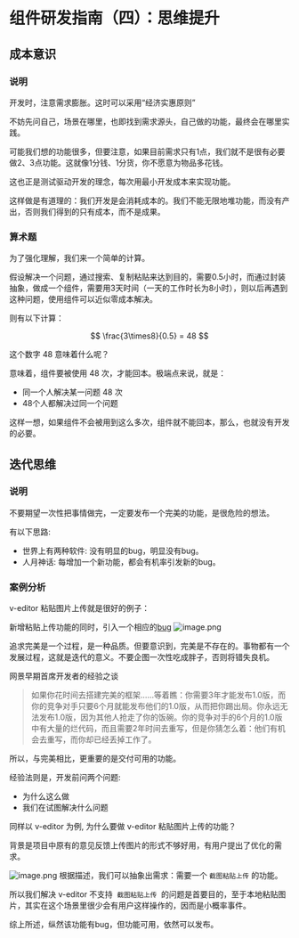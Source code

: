 # 组件研发指南（四）：思维提升

## 成本意识
### 说明
开发时，注意需求膨胀。这时可以采用“经济实惠原则”

不妨先问自己，场景在哪里，也即找到需求源头，自己做的功能，最终会在哪里实践。

可能我们想的功能很多，但要注意，如果目前需求只有1点，我们就不是很有必要做2、3点功能。这就像1分钱、1分货，你不愿意为物品多花钱。

这也正是测试驱动开发的理念，每次用最小开发成本来实现功能。

这样做是有道理的：我们开发是会消耗成本的。我们不能无限地堆功能，而没有产出，否则我们得到的只有成本，而不是成果。

### 算术题
为了强化理解，我们来一个简单的计算。

假设解决一个问题，通过搜索、复制粘贴来达到目的，需要0.5小时，而通过封装抽象，做成一个组件，需要用3天时间（一天的工作时长为8小时），则以后再遇到这种问题，使用组件可以近似零成本解决。

则有以下计算：

$$
\frac{3\times8}{0.5} = 48
$$

这个数字 48 意味着什么呢？

意味着，组件要被使用 48 次，才能回本。极端点来说，就是：

- 同一个人解决某一问题 48 次
- 48个人都解决过同一个问题

这样一想，如果组件不会被用到这么多次，组件就不能回本，那么，也就没有开发的必要。
## 迭代思维
### 说明
不要期望一次性把事情做完，一定要发布一个完美的功能，是很危险的想法。

有以下思路:

- 世界上有两种软件: 没有明显的bug，明显没有bug。
- 人月神话: 每增加一个新功能，都会有机率引发新的bug。

### 案例分析
v-editor 粘贴图片上传就是很好的例子：

新增粘贴上传功能的同时，引入一个相应的[bug](https://github.com/FEMessage/v-editor/releases)
![image.png](https://tva1.sinaimg.cn/large/006y8mN6gy1g6nj0tgrt8j312w0goac3.jpg)

追求完美是一个过程，是一种品质。但要意识到，完美是不存在的。事物都有一个发展过程，这就是迭代的意义。不要企图一次性吃成胖子，否则将错失良机。

网景早期首席开发者的经验之谈

> 如果你花时间去搭建完美的框架......等着瞧：你需要3年才能发布1.0版，而你的竞争对手只要6个月就能发布他们的1.0版，从而把你踢出局。你永远无法发布1.0版，因为其他人抢走了你的饭碗。你的竞争对手的6个月的1.0版中有大量的烂代码，而且需要2年时间去重写，但是你猜怎么着：他们有机会去重写，而你却已经丢掉工作了。


所以，与完美相比，更重要的是交付可用的功能。

经验法则是，开发前问两个问题:

- 为什么这么做
- 我们在试图解决什么问题

同样以 v-editor 为例, 为什么要做 v-editor 粘贴图片上传的功能？

背景是项目中原有的意见反馈上传图片的形式不够好用，有用户提出了优化的需求。

![image.png](https://tva1.sinaimg.cn/large/006y8mN6gy1g6nj483lmyj30vd0u0wh3.jpg)
根据描述，我们可以抽象出需求：需要一个 `截图粘贴上传` 的功能。

所以我们解决 v-editor 不支持  `截图粘贴上传`  的问题是首要目的，至于本地粘贴图片，其实在这个场景里很少会有用户这样操作的，因而是小概率事件。

综上所述，纵然该功能有bug，但功能可用，依然可以发布。
